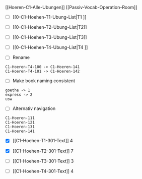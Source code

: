 [[Hoeren-C1-Alle-Ubungen]]
[[Passiv-Vocab-Operation-Room]]

- [ ] [[0-C1-Hoehen-T1-Ubung-List|T1 ]]
- [ ] [[0-C1-Hoehen-T2-Ubung-List|T2]] 
- [ ] [[0-C1-Hoehen-T3-Ubung-List|T3]] 
- [ ] [[0-C1-Hoehen-T4-Ubung-List|T4 ]]

- [ ] Rename
```
C1-Hoeren-T4-100 -> C1-Hoeren-141
C1-Hoeren-T4-101 -> C1-Hoeren-142
```

- [ ] Make book naming consistent
```
goethe -> 1
express -> 2
usw
```

- [ ] Alternativ navigation
```
C1-Hoeren-111
C1-Hoeren-121
C1-Hoeren-131
C1-Hoeren-141
```


- [x] [[C1-Hoehen-T1-301-Text]] 4 
- [x] [[C1-Hoehen-T2-301-Text]] 7
- [ ] [[C1-Hoehen-T3-301-Text]] 3
- [ ] [[C1-Hoehen-T4-301-Text]] 4

